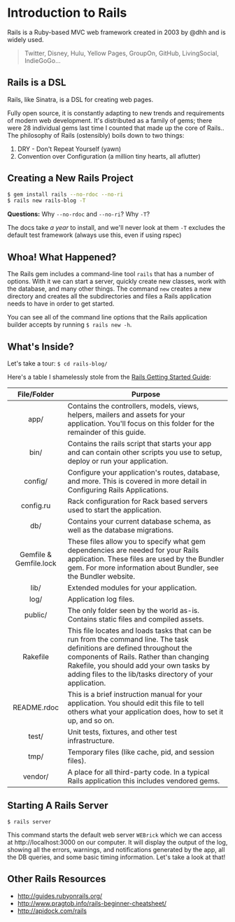 # Introduction to Rails
Rails is a Ruby-based MVC web framework created in 2003 by @dhh and is widely used.

> Twitter, Disney, Hulu, Yellow Pages, GroupOn, GitHub, LivingSocial, IndieGoGo...


## Rails is a DSL
Rails, like Sinatra, is a DSL for creating web pages.

Fully open source, it is constantly adapting to new trends and requirements of modern web development. It's distributed as a family of gems; there were 28 individual gems last time I counted that made up the core of Rails.. The philosophy of Rails (ostensibly) boils down to two things:

1. DRY - Don't Repeat Yourself (yawn)
1. Convention over Configuration (a million tiny hearts, all aflutter)

## Creating a New Rails Project
```bash
$ gem install rails --no-rdoc --no-ri
$ rails new rails-blog -T
```

__Questions:__ Why `--no-rdoc` and `--no-ri`? Why `-T`?

The docs take _a year_ to install, and we'll never look at them
`-T` excludes the default test framework (always use this, even if using rspec)

## Whoa! What Happened?
The Rails gem includes a command-line tool `rails` that has a number of options. With it we can start a server, quickly create new classes, work with the database, and many other things. The command `new` creates a new directory and creates all the subdirectories and files a Rails application needs to have in order to get started.

You can see all of the command line options that the Rails application builder accepts by running `$ rails new -h`.

## What's Inside?
Let's take a tour: `$ cd rails-blog/`

Here's a table I shamelessly stole from the [Rails Getting Started Guide](http://guides.rubyonrails.org/getting_started.html):

|File/Folder|Purpose|
|:---:|-------------|
| app/        | Contains the controllers, models, views, helpers, mailers and assets for your application. You'll focus on this folder for the remainder of this guide. |
| bin/        | Contains the rails script that starts your app and can contain other scripts you use to setup, deploy or run your application. |
| config/     | Configure your application's routes, database, and more. This is covered in more detail in Configuring Rails Applications. |
| config.ru   | Rack configuration for Rack based servers used to start the application. |
| db/         | Contains your current database schema, as well as the database migrations. |
| Gemfile & Gemfile.lock | These files allow you to specify what gem dependencies are needed for your Rails application. These files are used by the Bundler gem. For more information about Bundler, see the Bundler website. |
| lib/        | Extended modules for your application. |
| log/        | Application log files. |
| public/     | The only folder seen by the world as-is. Contains static files and compiled assets. |
| Rakefile    | This file locates and loads tasks that can be run from the command line. The task definitions are defined throughout the components of Rails. Rather than changing Rakefile, you should add your own tasks by adding files to the lib/tasks directory of your application. |
| README.rdoc | This is a brief instruction manual for your application. You should edit this file to tell others what your application does, how to set it up, and so on. |
| test/       | Unit tests, fixtures, and other test infrastructure. |
| tmp/        | Temporary files (like cache, pid, and session files). |
| vendor/     | A place for all third-party code. In a typical Rails application this includes vendored gems. |

## Starting A Rails Server

```
$ rails server
```

This command starts the default web server `WEBrick` which we can access at http://localhost:3000 on our computer. It will display the output of the log, showing all the errors, warnings, and notifications generated by the app, all the DB queries, and some basic timing information. Let's take a look at that!

## Other Rails Resources
- http://guides.rubyonrails.org/
- http://www.pragtob.info/rails-beginner-cheatsheet/
- http://apidock.com/rails
